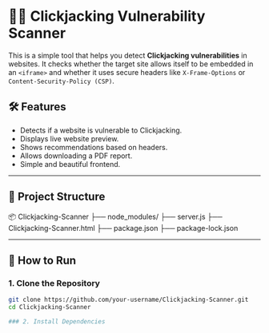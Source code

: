 # 🕵️‍♂️ Clickjacking Vulnerability Scanner

This is a simple tool that helps you detect **Clickjacking vulnerabilities** in websites. It checks whether the target site allows itself to be embedded in an `<iframe>` and whether it uses secure headers like `X-Frame-Options` or `Content-Security-Policy (CSP)`.

## 🛠️ Features

- Detects if a website is vulnerable to Clickjacking.
- Displays live website preview.
- Shows recommendations based on headers.
- Allows downloading a PDF report.
- Simple and beautiful frontend.

---

## 📁 Project Structure
📦 Clickjacking-Scanner
├── node_modules/
├── server.js
├── Clickjacking-Scanner.html
├── package.json
├── package-lock.json

---

## 🚀 How to Run

### 1. Clone the Repository
```bash
git clone https://github.com/your-username/Clickjacking-Scanner.git
cd Clickjacking-Scanner

### 2. Install Dependencies
